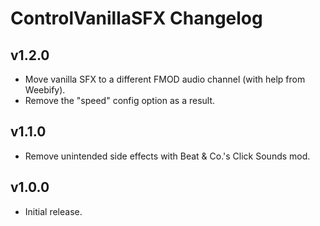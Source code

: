# ControlVanillaSFX Changelog
## v1.2.0
- Move vanilla SFX to a different FMOD audio channel (with help from Weebify).
- Remove the "speed" config option as a result.
## v1.1.0
- Remove unintended side effects with Beat & Co.'s Click Sounds mod.
## v1.0.0
- Initial release.